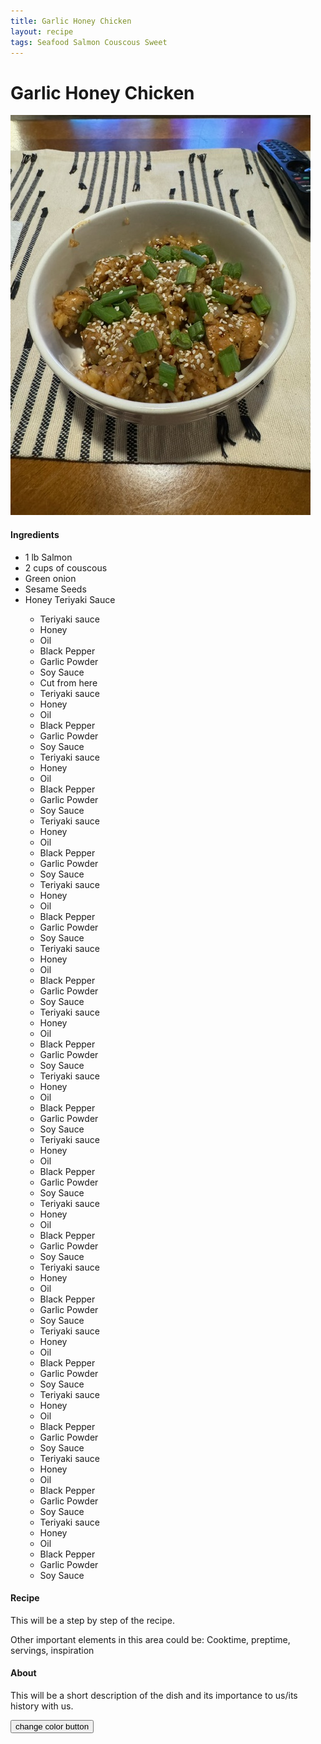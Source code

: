 ```yaml
---
title: Garlic Honey Chicken
layout: recipe
tags: Seafood Salmon Couscous Sweet
---
```

<html>
  <script src="{{ site.url }}/{{ site.baseurl }}/assets/js/header.js"></script>
  <body class="change">
    <h1 class="recipeTitle">Garlic Honey Chicken</h1>
    <img class="recipePic" src="../../assets/img/GarlicHoneyChicken.jpeg" alt="GarlicHoneyChicken">
    <div>
      <h4>Ingredients</h4>
      <ul class="change">
        <li>1 lb Salmon</li>
        <li>2 cups of couscous</li>
        <li>Green onion</li>
        <li>Sesame Seeds</li>
        <li>Honey Teriyaki Sauce</li>
          <ul>
            <li class="change" >Teriyaki sauce</li>
            <li class="change" >Honey</li>
            <li class="change" >Oil</li>
            <li class="change" >Black Pepper</li>
            <li class="change" >Garlic Powder</li>
            <li class="change" >Soy Sauce</li>
            <li class="change" >Cut from here</li>
            <li class="change" >Teriyaki sauce</li>
            <li class="change" >Honey</li>
            <li class="change" >Oil</li>
            <li class="change" >Black Pepper</li>
            <li class="change" >Garlic Powder</li>
            <li class="change" >Soy Sauce</li>
            <li class="change" >Teriyaki sauce</li>
            <li class="change" >Honey</li>
            <li class="change" >Oil</li>
            <li class="change" >Black Pepper</li>
            <li class="change" >Garlic Powder</li>
            <li class="change" >Soy Sauce</li>
            <li class="change" >Teriyaki sauce</li>
            <li class="change" >Honey</li>
            <li class="change" >Oil</li>
            <li class="change" >Black Pepper</li>
            <li class="change" >Garlic Powder</li>
            <li class="change" >Soy Sauce</li>
            <li class="change" >Teriyaki sauce</li>
            <li class="change" >Honey</li>
            <li class="change" >Oil</li>
            <li class="change" >Black Pepper</li>
            <li class="change" >Garlic Powder</li>
            <li class="change" >Soy Sauce</li>
            <li class="change" >Teriyaki sauce</li>
            <li class="change" >Honey</li>
            <li class="change" >Oil</li>
            <li class="change" >Black Pepper</li>
            <li>Garlic Powder</li>
            <li>Soy Sauce</li>
            <li>Teriyaki sauce</li>
            <li>Honey</li>
            <li>Oil</li>
            <li>Black Pepper</li>
            <li>Garlic Powder</li>
            <li>Soy Sauce</li>
            <li>Teriyaki sauce</li>
            <li>Honey</li>
            <li>Oil</li>
            <li>Black Pepper</li>
            <li>Garlic Powder</li>
            <li>Soy Sauce</li>
            <li>Teriyaki sauce</li>
            <li>Honey</li>
            <li>Oil</li>
            <li>Black Pepper</li>
            <li>Garlic Powder</li>
            <li>Soy Sauce</li>
            <li>Teriyaki sauce</li>
            <li>Honey</li>
            <li>Oil</li>
            <li>Black Pepper</li>
            <li>Garlic Powder</li>
            <li>Soy Sauce</li>
            <li>Teriyaki sauce</li>
            <li>Honey</li>
            <li>Oil</li>
            <li>Black Pepper</li>
            <li>Garlic Powder</li>
            <li>Soy Sauce</li>
            <li>Teriyaki sauce</li>
            <li>Honey</li>
            <li>Oil</li>
            <li>Black Pepper</li>
            <li>Garlic Powder</li>
            <li>Soy Sauce</li>
            <li>Teriyaki sauce</li>
            <li>Honey</li>
            <li>Oil</li>
            <li>Black Pepper</li>
            <li>Garlic Powder</li>
            <li>Soy Sauce</li>
            <li>Teriyaki sauce</li>
            <li>Honey</li>
            <li>Oil</li>
            <li>Black Pepper</li>
            <li>Garlic Powder</li>
            <li>Soy Sauce</li>
            <li>Teriyaki sauce</li>
            <li>Honey</li>
            <li>Oil</li>
            <li>Black Pepper</li>
            <li>Garlic Powder</li>
            <li>Soy Sauce</li>
          </ul>
      </ul>
    </div>
    <div>
      <h4>Recipe</h4>
      <p>This will be a step by step of the recipe.</p>
    </div>
    <div>
      <p>Other important elements in this area could be: Cooktime, preptime, servings, inspiration</p>
    </div>
    <div>
      <h4>About</h4>
      <p>This will be a short description of the dish and its importance to us/its history with us.</p>
      <button>change color button</button>
    </div>
  </body>
</html>
